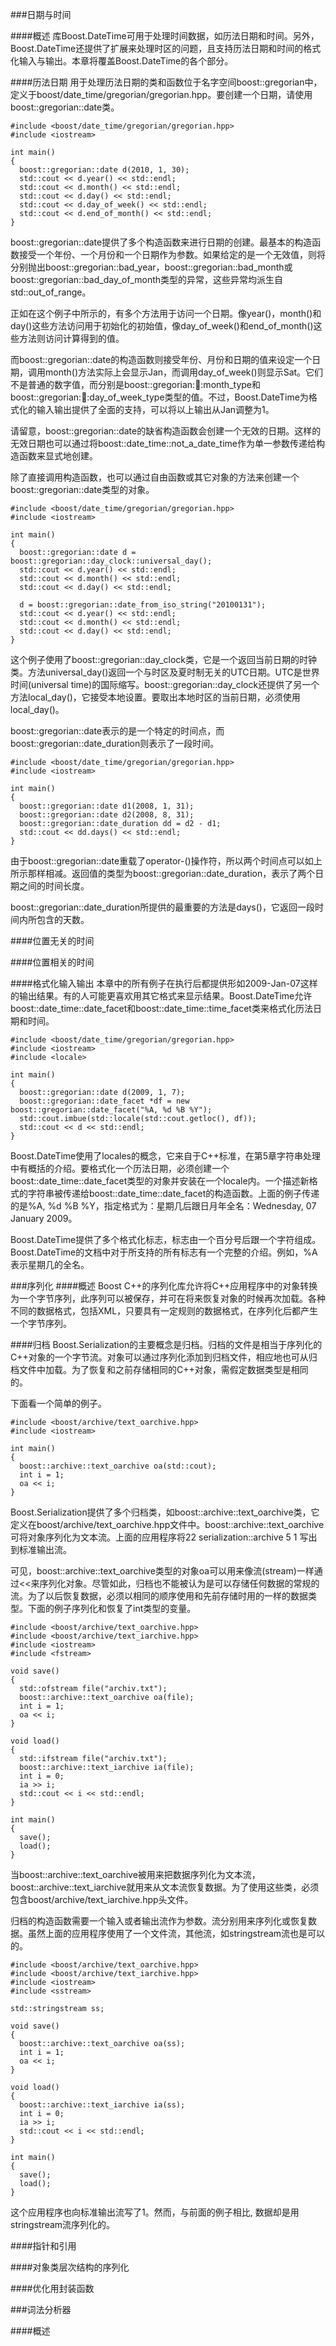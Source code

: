 ###日期与时间

####概述
库Boost.DateTime可用于处理时间数据，如历法日期和时间。另外，Boost.DateTime还提供了扩展来处理时区的问题，且支持历法日期和时间的格式化输入与输出。本章将覆盖Boost.DateTime的各个部分。

####历法日期
用于处理历法日期的类和函数位于名字空间boost::gregorian中，定义于boost/date_time/gregorian/gregorian.hpp。要创建一个日期，请使用boost::gregorian::date类。

    #include <boost/date_time/gregorian/gregorian.hpp> 
    #include <iostream> 
    
    int main() 
    { 
      boost::gregorian::date d(2010, 1, 30); 
      std::cout << d.year() << std::endl; 
      std::cout << d.month() << std::endl; 
      std::cout << d.day() << std::endl; 
      std::cout << d.day_of_week() << std::endl; 
      std::cout << d.end_of_month() << std::endl; 
    } 
boost::gregorian::date提供了多个构造函数来进行日期的创建。最基本的构造函数接受一个年份、一个月份和一个日期作为参数。如果给定的是一个无效值，则将分别抛出boost::gregorian::bad_year，boost::gregorian::bad_month或boost::gregorian::bad_day_of_month类型的异常，这些异常均派生自std::out_of_range。

正如在这个例子中所示的，有多个方法用于访问一个日期。像year()，month()和day()这些方法访问用于初始化的初始值，像day_of_week()和end_of_month()这些方法则访问计算得到的值。

而boost::gregorian::date的构造函数则接受年份、月份和日期的值来设定一个日期，调用month()方法实际上会显示Jan，而调用day_of_week()则显示Sat。它们不是普通的数字值，而分别是boost::gregorian::date::month_type和boost::gregorian::date::day_of_week_type类型的值。不过，Boost.DateTime为格式化的输入输出提供了全面的支持，可以将以上输出从Jan调整为1。

请留意，boost::gregorian::date的缺省构造函数会创建一个无效的日期。这样的无效日期也可以通过将boost::date_time::not_a_date_time作为单一参数传递给构造函数来显式地创建。

除了直接调用构造函数，也可以通过自由函数或其它对象的方法来创建一个boost::gregorian::date类型的对象。

    #include <boost/date_time/gregorian/gregorian.hpp> 
    #include <iostream> 
    
    int main() 
    { 
      boost::gregorian::date d = boost::gregorian::day_clock::universal_day(); 
      std::cout << d.year() << std::endl; 
      std::cout << d.month() << std::endl; 
      std::cout << d.day() << std::endl; 
    
      d = boost::gregorian::date_from_iso_string("20100131"); 
      std::cout << d.year() << std::endl; 
      std::cout << d.month() << std::endl; 
      std::cout << d.day() << std::endl; 
    } 
这个例子使用了boost::gregorian::day_clock类，它是一个返回当前日期的时钟类。方法universal_day()返回一个与时区及夏时制无关的UTC日期。UTC是世界时间(universal time)的国际缩写。boost::gregorian::day_clock还提供了另一个方法local_day()，它接受本地设置。要取出本地时区的当前日期，必须使用local_day()。

boost::gregorian::date表示的是一个特定的时间点，而boost::gregorian::date_duration则表示了一段时间。

    #include <boost/date_time/gregorian/gregorian.hpp> 
    #include <iostream> 
    
    int main() 
    { 
      boost::gregorian::date d1(2008, 1, 31); 
      boost::gregorian::date d2(2008, 8, 31); 
      boost::gregorian::date_duration dd = d2 - d1; 
      std::cout << dd.days() << std::endl; 
    } 
由于boost::gregorian::date重载了operator-()操作符，所以两个时间点可以如上所示那样相减。返回值的类型为boost::gregorian::date_duration，表示了两个日期之间的时间长度。

boost::gregorian::date_duration所提供的最重要的方法是days()，它返回一段时间内所包含的天数。

####位置无关的时间

####位置相关的时间

####格式化输入输出
本章中的所有例子在执行后都提供形如2009-Jan-07这样的输出结果。有的人可能更喜欢用其它格式来显示结果。Boost.DateTime允许boost::date_time::date_facet和boost::date_time::time_facet类来格式化历法日期和时间。

    #include <boost/date_time/gregorian/gregorian.hpp> 
    #include <iostream> 
    #include <locale> 
    
    int main() 
    { 
      boost::gregorian::date d(2009, 1, 7); 
      boost::gregorian::date_facet *df = new boost::gregorian::date_facet("%A, %d %B %Y"); 
      std::cout.imbue(std::locale(std::cout.getloc(), df)); 
      std::cout << d << std::endl; 
    } 
Boost.DateTime使用了locales的概念，它来自于C++标准，在第5章字符串处理中有概括的介绍。要格式化一个历法日期，必须创建一个boost::date_time::date_facet类型的对象并安装在一个locale内。一个描述新格式的字符串被传递给boost::date_time::date_facet的构造函数。上面的例子传递的是%A, %d %B %Y，指定格式为：星期几后跟日月年全名：Wednesday, 07 January 2009。

Boost.DateTime提供了多个格式化标志，标志由一个百分号后跟一个字符组成。Boost.DateTime的文档中对于所支持的所有标志有一个完整的介绍。例如，%A表示星期几的全名。


###序列化
####概述
Boost C++的序列化库允许将C++应用程序中的对象转换为一个字节序列，此序列可以被保存，并可在将来恢复对象的时候再次加载。各种不同的数据格式，包括XML，只要具有一定规则的数据格式，在序列化后都产生一个字节序列。

####归档
Boost.Serialization的主要概念是归档。归档的文件是相当于序列化的C++对象的一个字节流。对象可以通过序列化添加到归档文件，相应地也可从归档文件中加载。为了恢复和之前存储相同的C++对象，需假定数据类型是相同的。

下面看一个简单的例子。

    #include <boost/archive/text_oarchive.hpp> 
    #include <iostream> 
    
    int main() 
    { 
      boost::archive::text_oarchive oa(std::cout); 
      int i = 1; 
      oa << i; 
    } 
Boost.Serialization提供了多个归档类，如boost::archive::text_oarchive类，它定义在boost/archive/text_oarchive.hpp文件中。boost::archive::text_oarchive可将对象序列化为文本流。上面的应用程序将22 serialization::archive 5 1 写出到标准输出流。

可见，boost::archive::text_oarchive类型的对象oa可以用来像流(stream)一样通过<<来序列化对象。尽管如此，归档也不能被认为是可以存储任何数据的常规的流。为了以后恢复数据，必须以相同的顺序使用和先前存储时用的一样的数据类型。下面的例子序列化和恢复了int类型的变量。

    #include <boost/archive/text_oarchive.hpp> 
    #include <boost/archive/text_iarchive.hpp> 
    #include <iostream> 
    #include <fstream> 
    
    void save() 
    { 
      std::ofstream file("archiv.txt"); 
      boost::archive::text_oarchive oa(file); 
      int i = 1; 
      oa << i; 
    } 
    
    void load() 
    { 
      std::ifstream file("archiv.txt"); 
      boost::archive::text_iarchive ia(file); 
      int i = 0; 
      ia >> i; 
      std::cout << i << std::endl; 
    } 
    
    int main() 
    { 
      save(); 
      load(); 
    } 
当boost::archive::text_oarchive被用来把数据序列化为文本流，boost::archive::text_iarchive就用来从文本流恢复数据。为了使用这些类，必须包含boost/archive/text_iarchive.hpp头文件。

归档的构造函数需要一个输入或者输出流作为参数。流分别用来序列化或恢复数据。虽然上面的应用程序使用了一个文件流，其他流，如stringstream流也是可以的。

    #include <boost/archive/text_oarchive.hpp> 
    #include <boost/archive/text_iarchive.hpp> 
    #include <iostream> 
    #include <sstream> 
    
    std::stringstream ss; 
    
    void save() 
    { 
      boost::archive::text_oarchive oa(ss); 
      int i = 1; 
      oa << i; 
    } 
    
    void load() 
    { 
      boost::archive::text_iarchive ia(ss); 
      int i = 0; 
      ia >> i; 
      std::cout << i << std::endl; 
    } 
    
    int main() 
    { 
      save(); 
      load(); 
    } 
这个应用程序也向标准输出流写了1。然而，与前面的例子相比, 数据却是用stringstream流序列化的。

####指针和引用

####对象类层次结构的序列化

####优化用封装函数


###词法分析器

####概述

####
